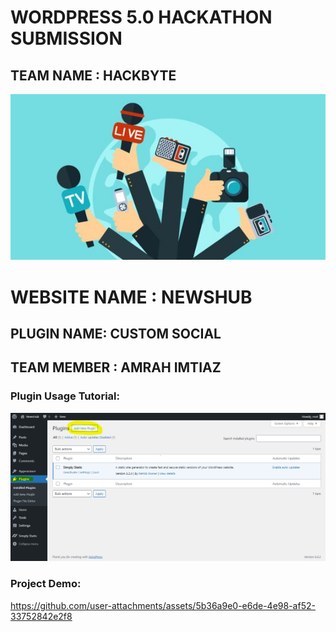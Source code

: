 # WORDPRESS 5.0 HACKATHON SUBMISSION
## TEAM NAME : HACKBYTE 
![NewsHub and Custom Social](https://github.com/AmrahImtiaz/HackByte/raw/main/img.jpg)

# WEBSITE NAME : NEWSHUB 
## PLUGIN NAME: CUSTOM SOCIAL
## TEAM MEMBER : AMRAH IMTIAZ

### Plugin Usage Tutorial:
![NewsHub and Custom Social](https://github.com/AmrahImtiaz/HackByte/raw/main/demo1.PNG)

### Project Demo:



https://github.com/user-attachments/assets/5b36a9e0-e6de-4e98-af52-33752842e2f8

